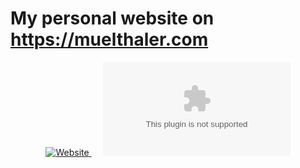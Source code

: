 # My personal website on https://muelthaler.com

<div align="center">

[![Website](https://img.shields.io/website?url=https%3A%2F%2Fmuelthaler.com%2F)
](https://muelthaler.com) &emsp;
[![Mozilla HTTP Observatory Grade](https://img.shields.io/mozilla-observatory/grade/muelthaler.com)](https://observatory.mozilla.org/analyze/muelthaler.com)

</div>
